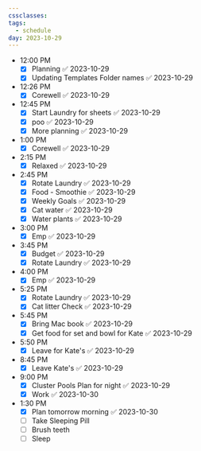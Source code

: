 ```yaml
---
cssclasses: 
tags:
  - schedule
day: 2023-10-29
---
```


- <span class="green">12:00 PM</span>
	- [x] Planning ✅ 2023-10-29
	- [x] Updating Templates Folder names ✅ 2023-10-29
- <span class="green">12:26 PM</span>
	- [x] Corewell ✅ 2023-10-29
- <span class="green">12:45 PM</span>
	- [x] Start Laundry for sheets ✅ 2023-10-29
	- [x] poo ✅ 2023-10-29
	- [x] More planning ✅ 2023-10-29
- <span class="green">1:00 PM</span>
	- [x] Corewell ✅ 2023-10-29
- <span class="green">2:15 PM</span>
	- [x] Relaxed ✅ 2023-10-29
- <span class="green">2:45 PM</span>
	- [x] Rotate Laundry ✅ 2023-10-29
	- [x] Food - Smoothie ✅ 2023-10-29
	- [x] Weekly Goals ✅ 2023-10-29
	- [x] Cat water ✅ 2023-10-29
	- [x] Water plants ✅ 2023-10-29
- <span class="green">3:00 PM</span>
	- [x] Emp ✅ 2023-10-29
- <span class="green">3:45 PM</span>
	- [x] Budget ✅ 2023-10-29
	- [x] Rotate Laundry ✅ 2023-10-29
- <span class="green">4:00 PM</span>
	- [x] Emp ✅ 2023-10-29
- <span class="green">5:25 PM</span>
	- [x] Rotate Laundry ✅ 2023-10-29
	- [x] Cat litter Check ✅ 2023-10-29
- <span class="green">5:45 PM</span>
	- [x] Bring Mac book ✅ 2023-10-29
	- [x] Get food for set and bowl for Kate ✅ 2023-10-29
- <span class="green">5:50 PM</span>
	- [x] Leave for Kate's ✅ 2023-10-29
- <span class="green">8:45 PM</span>
	- [x] Leave Kate's ✅ 2023-10-29
- <span class="green">9:00 PM</span>
	- [x] Cluster Pools Plan for night ✅ 2023-10-29
	- [x] Work ✅ 2023-10-30
- <span class="green">1:30 PM</span>
	- [x] Plan tomorrow morning ✅ 2023-10-30
	- [ ] Take Sleeping Pill
	- [ ] Brush teeth
	- [ ] Sleep